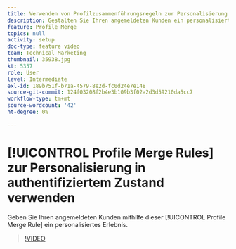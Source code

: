 ```yaml
---
title: Verwenden von Profilzusammenführungsregeln zur Personalisierung in einem authentifizierten Status
description: Gestalten Sie Ihren angemeldeten Kunden ein personalisiertes Erlebnis, indem Sie diese Einstellungen für Profilzusammenführungsregeln verwenden.
feature: Profile Merge
topics: null
activity: setup
doc-type: feature video
team: Technical Marketing
thumbnail: 35938.jpg
kt: 5357
role: User
level: Intermediate
exl-id: 189b751f-b71a-4579-8e2d-fc0d24e7e148
source-git-commit: 124f03208f2b4e3b109b3f02a2d3d59210da5cc7
workflow-type: tm+mt
source-wordcount: '42'
ht-degree: 0%

---
```


# [!UICONTROL Profile Merge Rules] zur Personalisierung in authentifiziertem Zustand verwenden

Geben Sie Ihren angemeldeten Kunden mithilfe dieser [!UICONTROL Profile Merge Rule] ein personalisiertes Erlebnis.

>[!VIDEO](https://video.tv.adobe.com/v/35938/?quality=12&learn=on)
